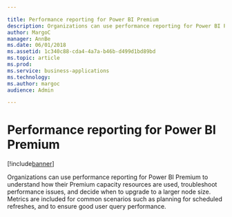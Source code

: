 ```yaml
---

title: Performance reporting for Power BI Premium
description: Organizations can use performance reporting for Power BI Premium to understand how their Premium capacity resources are used, troubleshoot performance issues, and decide when to upgrade to a larger node size.
author: MargoC
manager: AnnBe
ms.date: 06/01/2018
ms.assetid: 1c340c88-cda4-4a7a-b46b-d499d1bd89bd
ms.topic: article
ms.prod: 
ms.service: business-applications
ms.technology: 
ms.author: margoc
audience: Admin

---
```

#  Performance reporting for Power BI Premium




[!include[banner](../../../includes/banner.md)]

Organizations can use performance reporting for Power BI Premium to understand
how their Premium capacity resources are used, troubleshoot performance issues,
and decide when to upgrade to a larger node size. Metrics are included for
common scenarios such as planning for scheduled refreshes, and to ensure good
user query performance.


